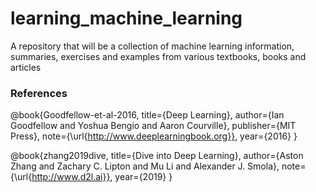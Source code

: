 # learning_machine_learning
A repository that will be a collection of machine learning information, summaries, exercises and examples from various textbooks, books and articles

### References

@book{Goodfellow-et-al-2016,
    title={Deep Learning},
    author={Ian Goodfellow and Yoshua Bengio and Aaron Courville},
    publisher={MIT Press},
    note={\url{http://www.deeplearningbook.org}},
    year={2016}
}

@book{zhang2019dive,
      title={Dive into Deep Learning},
      author={Aston Zhang and Zachary C. Lipton and Mu Li and Alexander J. Smola},
      note={\url{http://www.d2l.ai}},
      year={2019}
  }